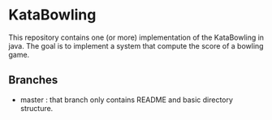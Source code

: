 KataBowling
=================
This repository contains one (or more) implementation of the KataBowling in java. The goal is to implement a system that compute the score of a bowling game.

Branches
--------
* master : that branch only contains README and basic directory structure.
